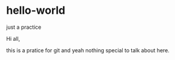 # hello-world
just a practice 

Hi all,

this is a pratice for git and yeah nothing special to talk about here.
